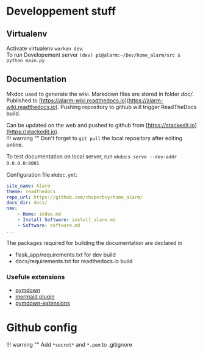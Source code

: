 # Developpement stuff

## Virtualenv

Activate virtualenv `workon dev`.  
To run Developement server `(dev) pi@alarm:~/Dev/home_alarm/src $ python main.py`

## Documentation

Mkdoc used to generate the wiki. Markdown files are stored in folder *doc/*.  Published to [https://alarm-wiki.readthedocs.io](https://alarm-wiki.readthedocs.io). Pushing repository to github will trigger ReadTheDocs build.

Can be updated on the web and pushed to github from [https://stackedit.io](https://stackedit.io).  
!!! warning ""
    Don't forget to `git pull` the local repository after editing online.


To test documentation on local server, run `mkdocs serve --dev-addr 0.0.0.0:8001`.  

Configuration file `mkdoc.yml`:
``` yaml
site_name: Alarm
theme: readthedocs
repo_url: https://github.com/cheperboy/home_alarm/
docs_dir: docs/
nav:
    - Home: index.md
    - Install Software: install_alarm.md
    - Software: software.md
...
```
The packages required for building the documentation are declared in  

- flask_app/requirements.txt for dev build
- docs/requirements.txt for readthedocs.io build

### Usefule extensions

- [pymdown](https://squidfunk.github.io/mkdocs-material/extensions/pymdown/)
- [mermaid plugin](https://github.com/pugong/mkdocs-mermaid-plugin)
- [pymdown-extensions](https://facelessuser.github.io/pymdown-extensions/extensions/arithmatex/)

# Github config

!!! warning ""
    Add `*secret*` and `*.pem` to .gitignore

